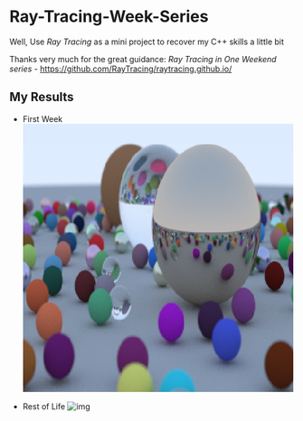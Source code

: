 # Ray-Tracing-Week-Series
Well, Use *Ray Tracing* as a mini project to recover my C++ skills a little bit

Thanks very much for the great guidance: *Ray Tracing in One Weekend series* - https://github.com/RayTracing/raytracing.github.io/

## My Results

- First Week
![img](/Results/image_final_1.png)

- Rest of Life
![img](/Results/image_final_2.png)

